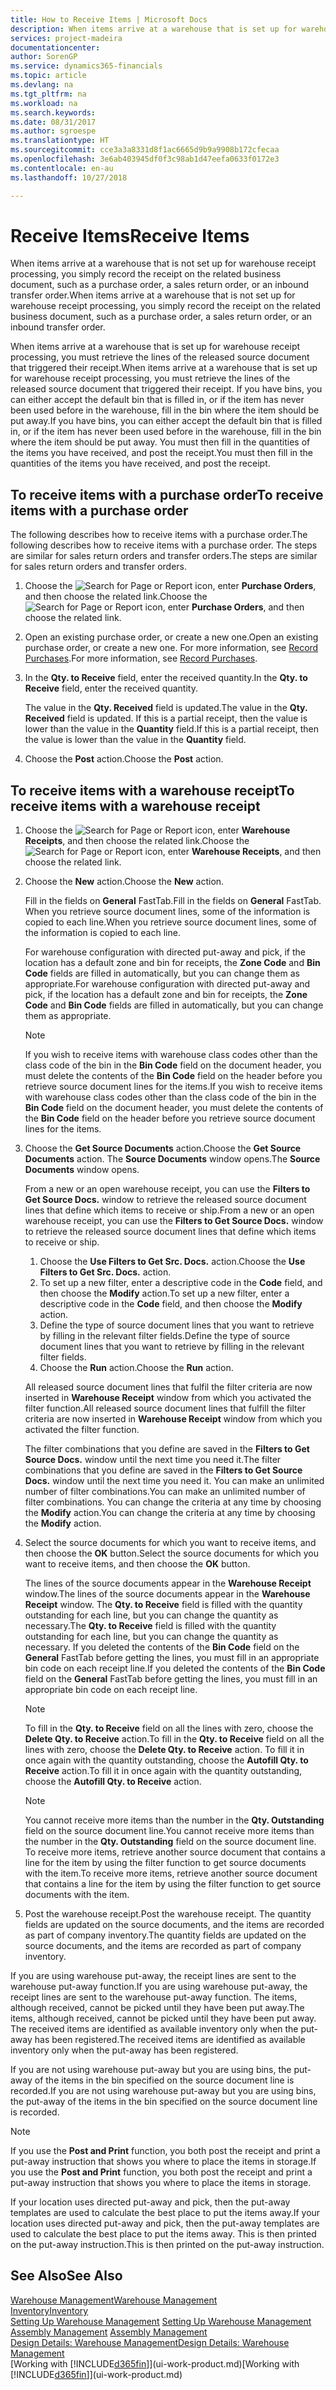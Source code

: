 ```yaml
---
title: How to Receive Items | Microsoft Docs
description: When items arrive at a warehouse that is set up for warehouse receipt processing, you must retrieve the lines of the released source document that triggered their receipt.
services: project-madeira
documentationcenter: 
author: SorenGP
ms.service: dynamics365-financials
ms.topic: article
ms.devlang: na
ms.tgt_pltfrm: na
ms.workload: na
ms.search.keywords: 
ms.date: 08/31/2017
ms.author: sgroespe
ms.translationtype: HT
ms.sourcegitcommit: cce3a3a8331d8f1ac6665d9b9a9908b172cfecaa
ms.openlocfilehash: 3e6ab403945df0f3c98ab1d47eefa0633f0172e3
ms.contentlocale: en-au
ms.lasthandoff: 10/27/2018

---
```

# <a name="receive-items"></a><span data-ttu-id="5f15b-103">Receive Items</span><span class="sxs-lookup"><span data-stu-id="5f15b-103">Receive Items</span></span>
<span data-ttu-id="5f15b-104">When items arrive at a warehouse that is not set up for warehouse receipt processing, you simply record the receipt on the related business document, such as a purchase order, a sales return order, or an inbound transfer order.</span><span class="sxs-lookup"><span data-stu-id="5f15b-104">When items arrive at a warehouse that is not set up for warehouse receipt processing, you simply record the receipt on the related business document, such as a purchase order, a sales return order, or an inbound transfer order.</span></span>

<span data-ttu-id="5f15b-105">When items arrive at a warehouse that is set up for warehouse receipt processing, you must retrieve the lines of the released source document that triggered their receipt.</span><span class="sxs-lookup"><span data-stu-id="5f15b-105">When items arrive at a warehouse that is set up for warehouse receipt processing, you must retrieve the lines of the released source document that triggered their receipt.</span></span> <span data-ttu-id="5f15b-106">If you have bins, you can either accept the default bin that is filled in, or if the item has never been used before in the warehouse, fill in the bin where the item should be put away.</span><span class="sxs-lookup"><span data-stu-id="5f15b-106">If you have bins, you can either accept the default bin that is filled in, or if the item has never been used before in the warehouse, fill in the bin where the item should be put away.</span></span> <span data-ttu-id="5f15b-107">You must then fill in the quantities of the items you have received, and post the receipt.</span><span class="sxs-lookup"><span data-stu-id="5f15b-107">You must then fill in the quantities of the items you have received, and post the receipt.</span></span>  

## <a name="to-receive-items-with-a-purchase-order"></a><span data-ttu-id="5f15b-108">To receive items with a purchase order</span><span class="sxs-lookup"><span data-stu-id="5f15b-108">To receive items with a purchase order</span></span>
<span data-ttu-id="5f15b-109">The following describes how to receive items with a purchase order.</span><span class="sxs-lookup"><span data-stu-id="5f15b-109">The following describes how to receive items with a purchase order.</span></span> <span data-ttu-id="5f15b-110">The steps are similar for sales return orders and transfer orders.</span><span class="sxs-lookup"><span data-stu-id="5f15b-110">The steps are similar for sales return orders and transfer orders.</span></span>  
1. <span data-ttu-id="5f15b-111">Choose the ![Search for Page or Report](media/ui-search/search_small.png "Search for Page or Report icon") icon, enter **Purchase Orders**, and then choose the related link.</span><span class="sxs-lookup"><span data-stu-id="5f15b-111">Choose the ![Search for Page or Report](media/ui-search/search_small.png "Search for Page or Report icon") icon, enter **Purchase Orders**, and then choose the related link.</span></span>
2. <span data-ttu-id="5f15b-112">Open an existing purchase order, or create a new one.</span><span class="sxs-lookup"><span data-stu-id="5f15b-112">Open an existing purchase order, or create a new one.</span></span> <span data-ttu-id="5f15b-113">For more information, see [Record Purchases](purchasing-how-record-purchases.md).</span><span class="sxs-lookup"><span data-stu-id="5f15b-113">For more information, see [Record Purchases](purchasing-how-record-purchases.md).</span></span>
3. <span data-ttu-id="5f15b-114">In the **Qty. to Receive** field, enter the received quantity.</span><span class="sxs-lookup"><span data-stu-id="5f15b-114">In the **Qty. to Receive** field, enter the received quantity.</span></span>

    <span data-ttu-id="5f15b-115">The value in the **Qty. Received** field is updated.</span><span class="sxs-lookup"><span data-stu-id="5f15b-115">The value in the **Qty. Received** field is updated.</span></span> <span data-ttu-id="5f15b-116">If this is a partial receipt, then the value is lower than the value in the **Quantity** field.</span><span class="sxs-lookup"><span data-stu-id="5f15b-116">If this is a partial receipt, then the value is lower than the value in the **Quantity** field.</span></span>
4. <span data-ttu-id="5f15b-117">Choose the **Post** action.</span><span class="sxs-lookup"><span data-stu-id="5f15b-117">Choose the **Post** action.</span></span>

## <a name="to-receive-items-with-a-warehouse-receipt"></a><span data-ttu-id="5f15b-118">To receive items with a warehouse receipt</span><span class="sxs-lookup"><span data-stu-id="5f15b-118">To receive items with a warehouse receipt</span></span>
1.  <span data-ttu-id="5f15b-119">Choose the ![Search for Page or Report](media/ui-search/search_small.png "Search for Page or Report icon") icon, enter **Warehouse Receipts**, and then choose the related link.</span><span class="sxs-lookup"><span data-stu-id="5f15b-119">Choose the ![Search for Page or Report](media/ui-search/search_small.png "Search for Page or Report icon") icon, enter **Warehouse Receipts**, and then choose the related link.</span></span>  
2.  <span data-ttu-id="5f15b-120">Choose the **New** action.</span><span class="sxs-lookup"><span data-stu-id="5f15b-120">Choose the **New** action.</span></span>  

    <span data-ttu-id="5f15b-121">Fill in the fields on **General** FastTab.</span><span class="sxs-lookup"><span data-stu-id="5f15b-121">Fill in the fields on **General** FastTab.</span></span> <span data-ttu-id="5f15b-122">When you retrieve source document lines, some of the information is copied to each line.</span><span class="sxs-lookup"><span data-stu-id="5f15b-122">When you retrieve source document lines, some of the information is copied to each line.</span></span>  

    <span data-ttu-id="5f15b-123">For warehouse configuration with directed put-away and pick, if the location has a default zone and bin for receipts, the **Zone Code** and **Bin Code** fields are filled in automatically, but you can change them as appropriate.</span><span class="sxs-lookup"><span data-stu-id="5f15b-123">For warehouse configuration with directed put-away and pick, if the location has a default zone and bin for receipts, the **Zone Code** and **Bin Code** fields are filled in automatically, but you can change them as appropriate.</span></span>  

    > [!NOTE]  
    >  <span data-ttu-id="5f15b-124">If you wish to receive items with warehouse class codes other than the class code of the bin in the **Bin Code** field on the document header, you must delete the contents of the **Bin Code** field on the header before you retrieve source document lines for the items.</span><span class="sxs-lookup"><span data-stu-id="5f15b-124">If you wish to receive items with warehouse class codes other than the class code of the bin in the **Bin Code** field on the document header, you must delete the contents of the **Bin Code** field on the header before you retrieve source document lines for the items.</span></span>  
3.  <span data-ttu-id="5f15b-125">Choose the **Get Source Documents** action.</span><span class="sxs-lookup"><span data-stu-id="5f15b-125">Choose the **Get Source Documents** action.</span></span> <span data-ttu-id="5f15b-126">The **Source Documents** window opens.</span><span class="sxs-lookup"><span data-stu-id="5f15b-126">The **Source Documents** window opens.</span></span>

    <span data-ttu-id="5f15b-127">From a new or an open warehouse receipt, you can use the **Filters to Get Source Docs.** window to retrieve the released source document lines that define which items to receive or ship.</span><span class="sxs-lookup"><span data-stu-id="5f15b-127">From a new or an open warehouse receipt, you can use the **Filters to Get Source Docs.** window to retrieve the released source document lines that define which items to receive or ship.</span></span>

    1. <span data-ttu-id="5f15b-128">Choose the **Use Filters to Get Src. Docs.** action.</span><span class="sxs-lookup"><span data-stu-id="5f15b-128">Choose the **Use Filters to Get Src. Docs.** action.</span></span>  
    2. <span data-ttu-id="5f15b-129">To set up a new filter, enter a descriptive code in the **Code** field, and then choose the **Modify** action.</span><span class="sxs-lookup"><span data-stu-id="5f15b-129">To set up a new filter, enter a descriptive code in the **Code** field, and then choose the **Modify** action.</span></span>  
    3. <span data-ttu-id="5f15b-130">Define the type of source document lines that you want to retrieve by filling in the relevant filter fields.</span><span class="sxs-lookup"><span data-stu-id="5f15b-130">Define the type of source document lines that you want to retrieve by filling in the relevant filter fields.</span></span>  
    4. <span data-ttu-id="5f15b-131">Choose the **Run** action.</span><span class="sxs-lookup"><span data-stu-id="5f15b-131">Choose the **Run** action.</span></span>  

    <span data-ttu-id="5f15b-132">All released source document lines that fulfil the filter criteria are now inserted in **Warehouse Receipt** window from which you activated the filter function.</span><span class="sxs-lookup"><span data-stu-id="5f15b-132">All released source document lines that fulfill the filter criteria are now inserted in **Warehouse Receipt** window from which you activated the filter function.</span></span>  

    <span data-ttu-id="5f15b-133">The filter combinations that you define are saved in the **Filters to Get Source Docs.** window until the next time you need it.</span><span class="sxs-lookup"><span data-stu-id="5f15b-133">The filter combinations that you define are saved in the **Filters to Get Source Docs.** window until the next time you need it.</span></span> <span data-ttu-id="5f15b-134">You can make an unlimited number of filter combinations.</span><span class="sxs-lookup"><span data-stu-id="5f15b-134">You can make an unlimited number of filter combinations.</span></span> <span data-ttu-id="5f15b-135">You can change the criteria at any time by choosing the **Modify** action.</span><span class="sxs-lookup"><span data-stu-id="5f15b-135">You can change the criteria at any time by choosing the **Modify** action.</span></span>

4.  <span data-ttu-id="5f15b-136">Select the source documents for which you want to receive items, and then choose the **OK** button.</span><span class="sxs-lookup"><span data-stu-id="5f15b-136">Select the source documents for which you want to receive items, and then choose the **OK** button.</span></span>  

    <span data-ttu-id="5f15b-137">The lines of the source documents appear in the **Warehouse Receipt** window.</span><span class="sxs-lookup"><span data-stu-id="5f15b-137">The lines of the source documents appear in the **Warehouse Receipt** window.</span></span> <span data-ttu-id="5f15b-138">The **Qty. to Receive** field is filled with the quantity outstanding for each line, but you can change the quantity as necessary.</span><span class="sxs-lookup"><span data-stu-id="5f15b-138">The **Qty. to Receive** field is filled with the quantity outstanding for each line, but you can change the quantity as necessary.</span></span> <span data-ttu-id="5f15b-139">If you deleted the contents of the **Bin Code** field on the **General** FastTab before getting the lines, you must fill in an appropriate bin code on each receipt line.</span><span class="sxs-lookup"><span data-stu-id="5f15b-139">If you deleted the contents of the **Bin Code** field on the **General** FastTab before getting the lines, you must fill in an appropriate bin code on each receipt line.</span></span>  

    > [!NOTE]  
    >  <span data-ttu-id="5f15b-140">To fill in the **Qty. to Receive** field on all the lines with zero, choose the **Delete Qty. to Receive** action.</span><span class="sxs-lookup"><span data-stu-id="5f15b-140">To fill in the **Qty. to Receive** field on all the lines with zero, choose the **Delete Qty. to Receive** action.</span></span> <span data-ttu-id="5f15b-141">To fill it in once again with the quantity outstanding, choose the **Autofill Qty. to Receive** action.</span><span class="sxs-lookup"><span data-stu-id="5f15b-141">To fill it in once again with the quantity outstanding, choose the **Autofill Qty. to Receive** action.</span></span>  

    > [!NOTE]  
    >  <span data-ttu-id="5f15b-142">You cannot receive more items than the number in the **Qty. Outstanding** field on the source document line.</span><span class="sxs-lookup"><span data-stu-id="5f15b-142">You cannot receive more items than the number in the **Qty. Outstanding** field on the source document line.</span></span> <span data-ttu-id="5f15b-143">To receive more items, retrieve another source document that contains a line for the item by using the filter function to get source documents with the item.</span><span class="sxs-lookup"><span data-stu-id="5f15b-143">To receive more items, retrieve another source document that contains a line for the item by using the filter function to get source documents with the item.</span></span>  

5.  <span data-ttu-id="5f15b-144">Post the warehouse receipt.</span><span class="sxs-lookup"><span data-stu-id="5f15b-144">Post the warehouse receipt.</span></span> <span data-ttu-id="5f15b-145">The quantity fields are updated on the source documents, and the items are recorded as part of company inventory.</span><span class="sxs-lookup"><span data-stu-id="5f15b-145">The quantity fields are updated on the source documents, and the items are recorded as part of company inventory.</span></span>  

<span data-ttu-id="5f15b-146">If you are using warehouse put-away, the receipt lines are sent to the warehouse put-away function.</span><span class="sxs-lookup"><span data-stu-id="5f15b-146">If you are using warehouse put-away, the receipt lines are sent to the warehouse put-away function.</span></span> <span data-ttu-id="5f15b-147">The items, although received, cannot be picked until they have been put away.</span><span class="sxs-lookup"><span data-stu-id="5f15b-147">The items, although received, cannot be picked until they have been put away.</span></span> <span data-ttu-id="5f15b-148">The received items are identified as available inventory only when the put-away has been registered.</span><span class="sxs-lookup"><span data-stu-id="5f15b-148">The received items are identified as available inventory only when the put-away has been registered.</span></span>  

<span data-ttu-id="5f15b-149">If you are not using warehouse put-away but you are using bins, the put-away of the items in the bin specified on the source document line is recorded.</span><span class="sxs-lookup"><span data-stu-id="5f15b-149">If you are not using warehouse put-away but you are using bins, the put-away of the items in the bin specified on the source document line is recorded.</span></span>  

> [!NOTE]  
>  <span data-ttu-id="5f15b-150">If you use the **Post and Print** function, you both post the receipt and print a put-away instruction that shows you where to place the items in storage.</span><span class="sxs-lookup"><span data-stu-id="5f15b-150">If you use the **Post and Print** function, you both post the receipt and print a put-away instruction that shows you where to place the items in storage.</span></span>  
>   
>  <span data-ttu-id="5f15b-151">If your location uses directed put-away and pick, then the put-away templates are used to calculate the best place to put the items away.</span><span class="sxs-lookup"><span data-stu-id="5f15b-151">If your location uses directed put-away and pick, then the put-away templates are used to calculate the best place to put the items away.</span></span> <span data-ttu-id="5f15b-152">This is then printed on the put-away instruction.</span><span class="sxs-lookup"><span data-stu-id="5f15b-152">This is then printed on the put-away instruction.</span></span>  

## <a name="see-also"></a><span data-ttu-id="5f15b-153">See Also</span><span class="sxs-lookup"><span data-stu-id="5f15b-153">See Also</span></span>  
[<span data-ttu-id="5f15b-154">Warehouse Management</span><span class="sxs-lookup"><span data-stu-id="5f15b-154">Warehouse Management</span></span>](warehouse-manage-warehouse.md)  
[<span data-ttu-id="5f15b-155">Inventory</span><span class="sxs-lookup"><span data-stu-id="5f15b-155">Inventory</span></span>](inventory-manage-inventory.md)  
<span data-ttu-id="5f15b-156">[Setting Up Warehouse Management](warehouse-setup-warehouse.md)   </span><span class="sxs-lookup"><span data-stu-id="5f15b-156">[Setting Up Warehouse Management](warehouse-setup-warehouse.md)   </span></span>  
<span data-ttu-id="5f15b-157">[Assembly Management](assembly-assemble-items.md)  </span><span class="sxs-lookup"><span data-stu-id="5f15b-157">[Assembly Management](assembly-assemble-items.md)  </span></span>  
[<span data-ttu-id="5f15b-158">Design Details: Warehouse Management</span><span class="sxs-lookup"><span data-stu-id="5f15b-158">Design Details: Warehouse Management</span></span>](design-details-warehouse-management.md)  
<span data-ttu-id="5f15b-159">[Working with [!INCLUDE[d365fin](includes/d365fin_md.md)]](ui-work-product.md)</span><span class="sxs-lookup"><span data-stu-id="5f15b-159">[Working with [!INCLUDE[d365fin](includes/d365fin_md.md)]](ui-work-product.md)</span></span>

